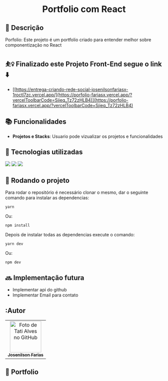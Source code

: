 <h1 align="center">Portfolio com React</h1>

## :memo: Descrição
Porfolio:
Este projeto é um portfolio criado para entender melhor sobre componentização no React
## ⛹️‍♀️ Finalizado este Projeto Front-End segue o link ⬇️
* [[https://entrega-criando-rede-social-josenilsonfariasx-1roctl7zc.vercel.app/](https://porfolio-fariasx.vercel.app/?vercelToolbarCode=Sjieq_Tz72zHLB4)](https://porfolio-fariasx.vercel.app/?vercelToolbarCode=Sjieq_Tz72zHLB4)

## :books: Funcionalidades
* <b>Projetos e Stacks</b>: Usuario pode vizualizar os projetos e funcionalidades

## :wrench: Tecnologias utilizadas
<img src="https://img.shields.io/badge/react-%2361DAFB.svg?&style=for-the-badge&logo=react&logoColor=black" />
<img src="https://img.shields.io/badge/javascript-%23F7DF1E.svg?&style=for-the-badge&logo=javascript&logoColor=black" />
<img src="https://img.shields.io/badge/css3-%231572B6.svg?&style=for-the-badge&logo=css3&logoColor=white" />


## :rocket: Rodando o projeto
Para rodar o repositório é necessário clonar o mesmo, dar o seguinte comando para instalar as dependencias:
```
yarn
```
Ou:

```
npm install
```

Depois de instalar todas as dependencias execute o comando:
```
yarn dev
```
Ou:

```
npm dev
```

## :soon: Implementação futura
* Implementar api do github
* Implementar Email para contato

## :Autor
<table>
  <tr>
    <td align="center">
      <a href="http://github.com/Josenilsonfariasx">
        <img src="https://i.imgur.com/SgdMMR7.png" width="100px;" alt="Foto de Tati Alves no GitHub"/><br>
        <sub>
          <b>Josenilson Farias</b>
        </sub>
      </a>
    </td>
  </tr>
</table>

## :dart: Portfolio
